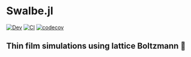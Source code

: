 # Swalbe.jl
[![Dev](https://img.shields.io/badge/docs-dev-blue.svg)](https://zitzeronion.github.io/Swalbe.jl/dev/) [![CI](https://github.com/Zitzeronion/Swalbe.jl/workflows/CI/badge.svg?branch=master&event=push)](https://github.com/Zitzeronion/Swalbe.jl/actions) [![codecov](https://codecov.io/gh/Zitzeronion/Swalbe.jl/branch/master/graph/badge.svg?token=u7PZ18folr)](https://codecov.io/gh/Zitzeronion/Swalbe.jl)

## Thin film simulations using lattice Boltzmann :rainbow: